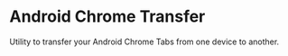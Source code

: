 # Android Chrome Transfer

Utility to transfer your Android Chrome Tabs from one device to another.
